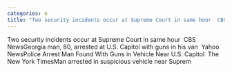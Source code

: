 ```yaml
---
categories: e
title: "Two security incidents occur at Supreme Court in same hour  CBS News"
---
```

Two security incidents occur at Supreme Court in same hour&nbsp;&nbsp;CBS NewsGeorgia man, 80, arrested at U.S. Capitol with guns in his van&nbsp;&nbsp;Yahoo NewsPolice Arrest Man Found With Guns in Vehicle Near U.S. Capitol&nbsp;&nbsp;The New York TimesMan arrested in suspicious vehicle near Suprem